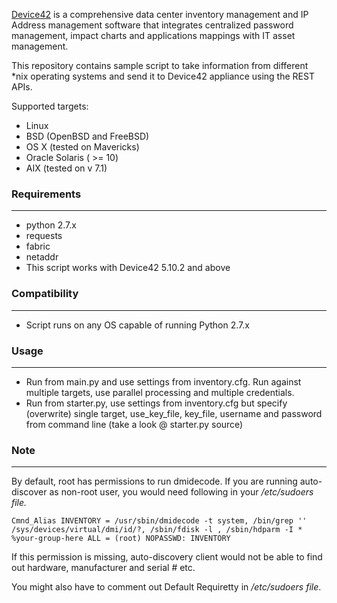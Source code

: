 [Device42](http://www.device42.com/) is a comprehensive data center inventory management and IP Address management software 
that integrates centralized password management, impact charts and applications mappings with IT asset management.

This repository contains sample script to take information from different *nix operating systems and send it to Device42 appliance using the REST APIs.

Supported targets:

* Linux 
* BSD (OpenBSD and FreeBSD)
* OS X (tested on Mavericks)
* Oracle Solaris ( >= 10)
* AIX (tested on v 7.1)
    
### Requirements
-----------------------------
* python 2.7.x
* requests
* fabric
* netaddr
* This script works with Device42 5.10.2 and above
    
### Compatibility
-----------------------------
* Script runs on any OS capable of running Python 2.7.x
	
	
### Usage
-----------------------------
* Run from main.py and use settings from inventory.cfg. Run against multiple targets, use parallel processing and multiple credentials.
* Run from starter.py, use settings from inventory.cfg but specify (overwrite) single target, use_key_file, key_file, username and password from command line (take a look @ starter.py source)

### Note
----------------------------

By default, root has permissions to run dmidecode. If you are running auto-discover as non-root user, you would need following in your */etc/sudoers file.*

	Cmnd_Alias INVENTORY = /usr/sbin/dmidecode -t system, /bin/grep '' /sys/devices/virtual/dmi/id/?, /sbin/fdisk -l , /sbin/hdparm -I *
	%your-group-here ALL = (root) NOPASSWD: INVENTORY

If this permission is missing, auto-discovery client would not be able to find out hardware, manufacturer and serial # etc.

You might also have to comment out Default Requiretty in */etc/sudoers file*.
